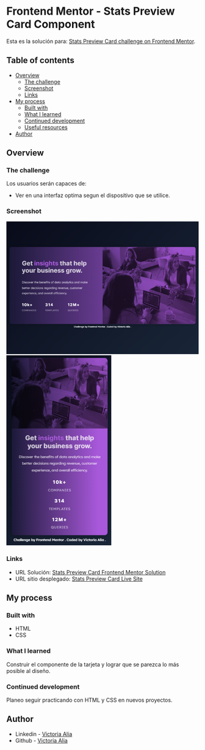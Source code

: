 # Frontend Mentor - Stats Preview Card Component

Esta es la solución para: [Stats Preview Card challenge on Frontend Mentor](https://www.frontendmentor.io/challenges/stats-preview-card-component-8JqbgoU62/hub/stats-preview-card-Efr1_gJtm7).

## Table of contents

- [Overview](#overview)
  - [The challenge](#the-challenge)
  - [Screenshot](#screenshot)
  - [Links](#links)
- [My process](#my-process)
  - [Built with](#built-with)
  - [What I learned](#what-i-learned)
  - [Continued development](#continued-development)
  - [Useful resources](#useful-resources)
- [Author](#author)

## Overview

### The challenge

Los usuarios serán capaces de:

- Ver en una interfaz optima segun el dispositivo que se utilice.


### Screenshot

![Diseño escritorio](https://github.com/victoriaalia/stats-preview-card/blob/main/screenshot%20desktop.png)
![Diseño movil](https://github.com/victoriaalia/stats-preview-card/blob/main/screenshot%20mobile.png)

### Links

- URL Solución: [Stats Preview Card Frontend Mentor Solution](https://github.com/victoriaalia/stats-preview-card)
- URL sitio desplegado: [Stats Preview Card Live Site](https://stats-preview-card-pink.vercel.app/)

## My process

### Built with

- HTML
- CSS

### What I learned

Construir el componente de la tarjeta y lograr que se parezca lo más posible al diseño.

### Continued development

Planeo seguir practicando con HTML y CSS en nuevos proyectos.

## Author

- Linkedin - [Victoria Alia](https://www.linkedin.com/in/maria-victoria-alia-a79682206/)
- Github - [Victoria Alia](https://github.com/victoriaalia)
